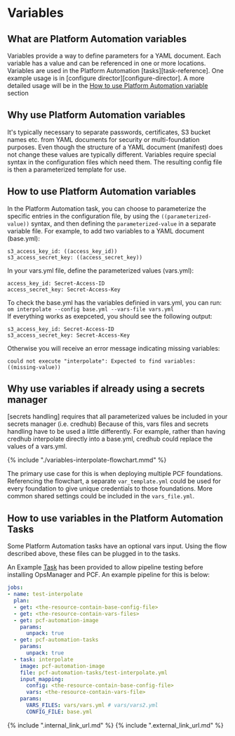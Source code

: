 # Variables

## What are Platform Automation variables 
Variables provide a way to define parameters for a YAML document. Each variable has a value
and can be referenced in one or more locations. Variables are used in the Platform Automation
[tasks][task-reference]. One example usage is in [configure director][configure-director]. A 
more detailed usage will be in the [How to use Platform Automation variable](#TODO) section 

## Why use Platform Automation variables
It's typically necessary to separate passwords, certificates, S3 bucket names etc. from YAML 
documents for security or multi-foundation purposes. Even though the structure 
of a YAML document (manifest) does not change these values are typically different. Variables
require special syntax in the configuration files which need them. The resulting config file is then a 
parameterized template for use.

## How to use Platform Automation variables
In the Platform Automation task, you can choose to parameterize the specific entries in the configuration
file, by using the `((parameterized-value))` syntax, and then defining the `parameterized-value` in a 
separate variable file. 
For example, to add two variables to a YAML document (base.yml):

```
s3_access_key_id: ((access_key_id))
s3_access_secret_key: ((access_secret_key))
```

In your vars.yml file, define the parameterized values (vars.yml):
```
access_key_id: Secret-Access-ID
access_secret_key: Secret-Access-Key
```

To check the base.yml has the variables definied in vars.yml, you can run:  
`om interpolate --config base.yml --vars-file vars.yml`  
If everything works as exepceted, you should see the following output:
```
s3_access_key_id: Secret-Access-ID
s3_access_secret_key: Secret-Access-Key
```

Otherwise you will receive an error message indicating missing variables:
```
could not execute "interpolate": Expected to find variables: ((missing-value))
```

## Why use variables if already using a secrets manager
[secrets handling] requires that all parameterized values be included in your secrets manager (i.e. credhub)
Because of this, vars files and secrets handling have to be used a little differently. 
For example, rather than having credhub interpolate directly into a base.yml, credhub could replace the values of
a vars.yml.

{% include "./variables-interpolate-flowchart.mmd" %}

The primary use case for this is when deploying multiple PCF foundations. Referencing the flowchart,
a separate `var_template.yml` could be used for every foundation to give unique credentials to those 
foundations. More common shared settings could be included in the `vars_file.yml`. 


## How to use variables in the Platform Automation Tasks

Some Platform Automation tasks have an optional vars input. Using the flow described above, these files can
be plugged in to the tasks. 

An Example [Task](reference/task.md#test-interpolate) has been provided to allow pipeline testing before
installing OpsManager and PCF. 
An example pipeline for this is below:

```yaml
jobs:
- name: test-interpolate
  plan:
  - get: <the-resource-contain-base-config-file>
  - get: <the-resource-contain-vars-files>
  - get: pcf-automation-image
    params:
      unpack: true
  - get: pcf-automation-tasks
    params:
      unpack: true
  - task: interpolate
    image: pcf-automation-image
    file: pcf-automation-tasks/test-interpolate.yml
    input_mapping:
      config: <the-resource-contain-base-config-file>
      vars: <the-resource-contain-vars-file>
    params:
      VARS_FILES: vars/vars.yml # vars/vars2.yml
      CONFIG_FILE: base.yml

```




{% include ".internal_link_url.md" %}
{% include ".external_link_url.md" %}